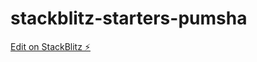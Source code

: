# stackblitz-starters-pumsha

[Edit on StackBlitz ⚡️](https://stackblitz.com/edit/stackblitz-starters-pumsha)